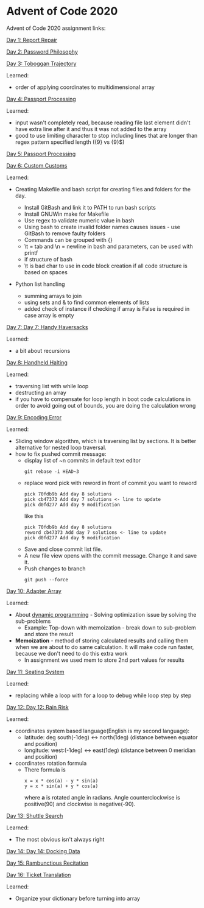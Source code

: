 # Advent of Code 2020

Advent of Code 2020 assignment links:

[Day 1: Report Repair](https://adventofcode.com/2020/day/1)

[Day 2: Password Philosophy](https://adventofcode.com/2020/day/2)

[Day 3: Toboggan Trajectory](https://adventofcode.com/2020/day/3)

Learned:

- order of applying coordinates to multidimensional array

[Day 4: Passport Processing](https://adventofcode.com/2020/day/4)

Learned:

- input wasn't completely read, because reading file last element didn't have extra line after it and thus it was not added to the array
- good to use limiting character to stop including lines that are longer than regex pattern specified length ({9} vs {9}$)

[Day 5: Passport Processing](https://adventofcode.com/2020/day/5)

[Day 6: Custom Customs](https://adventofcode.com/2020/day/6)

Learned:

- Creating Makefile and bash script for creating files and folders for the day.
    - Install GitBash and link it to PATH to run bash scripts
    - Install GNUWin make for Makefile
    - Use regex to validate numeric value in bash
    - Using bash to create invalid folder names causes issues - use GitBash to remove faulty folders
    - Commands can be grouped with {}
    - \t = tab and \n = newline in bash and parameters, can be used with printf
    - if structure of bash
    - \t is bad char to use in code block creation if all code structure is based on spaces

- Python list handling
    - summing arrays to join
    - using sets and & to find common elements of lists
    - added check of instance if checking if array is False is required in case array is empty

[Day 7: Day 7: Handy Haversacks](https://adventofcode.com/2020/day/7)

Learned:

- a bit about recursions

[Day 8: Handheld Halting](https://adventofcode.com/2020/day/8)

Learned:

- traversing list with while loop
- destructing an array
- if you have to compensate for loop length in boot code calculations in order to avoid going out of bounds, you are doing the calculation wrong

[Day 9: Encoding Error](https://adventofcode.com/2020/day/9)

Learned:

- Sliding window algorithm, which is traversing list by sections. It is better alternative for nested loop traversal.
- how to fix pushed commit message:
    - display list of ~n commits in default text editor
      ```
      git rebase -i HEAD~3 
      ```
    - replace word pick with reword in front of commit you want to reword
      ```
      pick 70fdb9b Add day 8 solutions
      pick cb47373 Add day 7 solutions <- line to update
      pick d0fd277 Add day 9 modification
      ```
      like this
      ```
      pick 70fdb9b Add day 8 solutions
      reword cb47373 Add day 7 solutions <- line to update
      pick d0fd277 Add day 9 modification
      ```
    - Save and close commit list file.
    - A new file view opens with the commit message. Change it and save it.
    - Push changes to branch
      ```
      git push --force
      ```

[Day 10: Adapter Array ](https://adventofcode.com/2020/day/10)

Learned:

- About [dynamic programming](https://www.dynamicprogramming.com/) - Solving optimization issue by solving the sub-problems
    - Example: Top-down with memoization - break down to sub-problem and store the result
- **Memoization** - method of storing calculated results and calling them when we are about to do same calculation. It will make code run faster, because we don't need to do this extra work
    - In assignment we used mem to store 2nd part values for results

[Day 11: Seating System](https://adventofcode.com/2020/day/11)

Learned:

- replacing while a loop with for a loop to debug while loop step by step

[Day 12: Day 12: Rain Risk](https://adventofcode.com/2020/day/12)

Learned:

- coordinates system based language(English is my second language):
    - latitude: deg south(-1deg) <-> north(1deg) (distance between equator and position)
    - longitude: west:(-1deg) <-> east(1deg) (distance between 0 meridian and position)
- coordinates rotation formula
    - There formula is
      ```
      x = x * cos(a) - y * sin(a)
      y = x * sin(a) + y * cos(a)
      ```
      where **a** is rotated angle in radians. Angle counterclockwise is positive(90) and clockwise is negative(-90).

[Day 13: Shuttle Search](https://adventofcode.com/2020/day/13)

Learned:

- The most obvious isn't always right

[Day 14: Day 14: Docking Data](https://adventofcode.com/2020/day/14)

[Day 15: Rambunctious Recitation](https://adventofcode.com/2020/day/15)

[Day 16: Ticket Translation](https://adventofcode.com/2020/day/16)

Learned:

- Organize your dictionary before turning into array